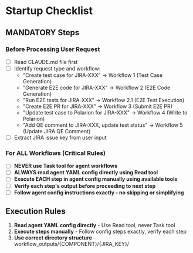 # Startup Checklist

## MANDATORY Steps

### Before Processing User Request
- [ ] Read CLAUDE.md file first
- [ ] Identify request type and workflow:
  - "Create test case for JIRA-XXX" → Workflow 1 (Test Case Generation)
  - "Generate E2E code for JIRA-XXX" → Workflow 2 (E2E Code Generation)
  - "Run E2E tests for JIRA-XXX" → Workflow 2.1 (E2E Test Execution)
  - "Create E2E PR for JIRA-XXX" → Workflow 3 (Submit E2E PR)
  - "Update test case to Polarion for JIRA-XXX" → Workflow 4 (Write to Polarion)
  - "Add QE comment to JIRA-XXX, update test status" → Workflow 5 (Update JIRA QE Comment)
- [ ] Extract JIRA issue key from user input

### For ALL Workflows (Critical Rules)
- [ ] **NEVER use Task tool for agent workflows**
- [ ] **ALWAYS read agent YAML config directly using Read tool**
- [ ] **Execute EACH step in agent config manually using available tools**
- [ ] **Verify each step's output before proceeding to next step**
- [ ] **Follow agent config instructions exactly - no skipping or simplifying**

## Execution Rules
1. **Read agent YAML config directly** - Use Read tool, never Task tool
2. **Execute steps manually** - Follow config steps exactly, verify each step
3. **Use correct directory structure** - workflow_outputs/{COMPONENT}/{JIRA_KEY}/